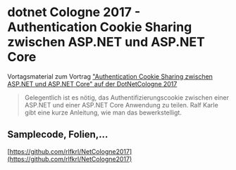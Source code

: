 # dotnet Cologne 2017 - Authentication Cookie Sharing zwischen ASP.NET und ASP.NET Core

Vortagsmaterial zum Vortrag ["Authentication Cookie Sharing zwischen ASP.NET und ASP.NET Core" auf der DotNetCologne 2017](https://dotnet-cologne.de/Vortraege.ashx#openid_connect)
 
> Gelegentlich ist es nötig, das Authentifizierungscookie zwischen einer ASP.NET und einer ASP.NET Core Anwendung zu teilen. Ralf Karle gibt eine kurze Anleitung, wie man das bewerkstelligt.

## Samplecode, Folien,... 
[https://github.com/rlfkrl/NetCologne2017](https://github.com/rlfkrl/NetCologne2017)

